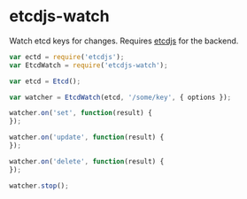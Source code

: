 # etcdjs-watch

Watch etcd keys for changes. Requires [etcdjs](https://github.com/mafintosh/etcdjs) for the backend.

```js
var ectd = require('etcdjs');
var EtcdWatch = require('etcdjs-watch');

var etcd = Etcd();

var watcher = EtcdWatch(etcd, '/some/key', { options });

watcher.on('set', function(result) {
});

watcher.on('update', function(result) {
});

watcher.on('delete', function(result) {
});

watcher.stop();
```
